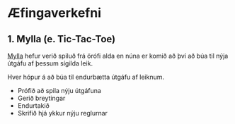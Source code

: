 # Æfingaverkefni

## 1. Mylla (e. Tic-Tac-Toe)

[Mylla](https://en.wikipedia.org/wiki/Tic-tac-toe) hefur verið spiluð frá örófi alda en núna er komið að því að búa til nýja útgáfu af þessum sígilda leik.

Hver hópur á að búa til endurbætta útgáfu af leiknum.
- Prófið að spila nýju útgáfuna
- Gerið breytingar
- Endurtakið
- Skrifið hjá ykkur nýju reglurnar

